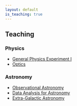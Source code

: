 ```yaml
---
layout: default
is_teaching: true
---
```


## Teaching

### Physics
- [General Physics Experiment I]()
- [Optics](https://github.com/fengshuai0210/Course_Optics/blob/main/README.md)

### Astronomy
- [Observational Astronomy]()
- [Data Analysis for Astronomy]()
- [Extra-Galactic Astronomy]()
